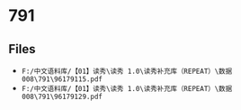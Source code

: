 # 791

## Files

- `F:/中文语料库/【01】读秀\读秀 1.0\读秀补充库（REPEAT）\数据008\791\96179115.pdf`
- `F:/中文语料库/【01】读秀\读秀 1.0\读秀补充库（REPEAT）\数据008\791\96179129.pdf`
